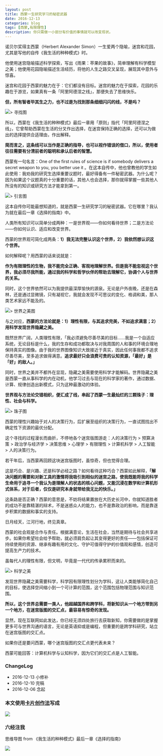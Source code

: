 ```yaml
---
layout: post
title: 西蒙一生研究学习的秘密武器
date: 2016-12-13
categories: blog
tags: [西蒙,有限理性]
description: 你只需做一小部分有价值的事情就可以改变现状。
---
```




诺贝尔奖得主西蒙（Herbert Alexander Simon）一生爱两个隐喻，迷宫和花园，尤其是写他的自传《我生活的种种模式》时。

他使用迷宫隐喻描述科学探索，写出《雨果：苹果的故事》，简单理解有科学模型之美；他使用花园隐喻描述生活经历，将他的人生之路交叉呈现，展现其中意外与惊喜。

迷宫和花园于西蒙的魅力在于：它们都没有目标。迷宫的魅力在于探索，花园的乐趣在于游览，如果真有一条「阿里阿德涅之线」，那便失去了思维快乐。

**但，所有智者毕其生之力，也不过是为找到那条细细闪闪的线，不是吗？**

![>  寻找图](http://openmindclub.qiniudn.com/omt/SimonMaze04.png)

所以，西蒙在《我生活的种种模式》最后一章用「原则」指代「阿里阿德涅之线」，它曾帮助西蒙在生活的分叉作出选择，在迷宫保持正确的选择，还可以为做出的选择提供合适理由，作出解释。

**简而言之，这条线可以当作是正确的指导，也可以视作错误的借口，所以，使用者往往需要有分清前者的聪明和承认后者的智慧。**

西蒙有一句名言：One of the first rules of science is if somebody delivers a secret weapon to you, you better use it 。在这本自传中，他也曾教他的学生如此使用：我劝我的研究生选择重要议题时，最好得备有一件秘密武器。为什么呢？因为如果这个议题真的十分重要的话，其他人也会选择，那你就得掌握一些其他人所没有的知识或研究方法才能拿到第一。

![> 引言图](http://openmindclub.qiniudn.com/omt/SimonMaze02.png)

这本自传你可能最想知道的，就是西蒙一生研究学习的秘密武器。它在哪里？我认为就在最后一章《选择的指南》中。

人类所有知识可以简单分成两种：一是世界观——你如何看待世界；二是方法论——你如何认识、适应和改变世界。

西蒙的世界观可简化成两条：**1）我无法完整认识这个世界，2）我依然想认识这个世界。**

如何解释呢？用西蒙的话来说就是：

**作为有限理性的生物，我不能完全正确、客观地理解世界。但是我不能忽视这个世界，我必须尽我所能，通过我的科学和哲学伙伴的帮助去理解它，协调个人与世界的关系。**

同时，这个世界依然可以为我提供最深厚愉快的源泉。无论是户外夜晚，还是在森林，还是通过显微镜，只有凝视它，我就会发现不可思议的变化、格调和美，那人类艺术家远不能及的。

![> 世界之美图](http://openmindclub.qiniudn.com/omt/SimonMaze03.png)

与之对应，**西蒙的方法论就是：1）理性有限，与其追求完美，不如追求满意；2）用科学发现世界隐藏之美。**

既然世界广阔，人类理性有限，「我必须避免尽善尽美的目标……我是一个自适应系统，无论目标是什么，我的生存和成功都取决与对我周围的人和事的环境合理地保持真实的图像。由于我的世界图像知识大致接近于真实，因此任何事我都不追求尽善尽美，至多追求做得满意。**追求最好只会浪费可贵的认知资源，「最好」是「好」的敌人。」**

同时，世界之美并不都外在显现，隐藏之美需要使用科学才能解码。世界隐藏之美是西蒙一直从事科学的内在动机，他学习过去与现在的科学家的著作，通过数据、计算、规律创造出新模式，只为这种最激动的体验。

**世界观与方法论交错相织，便汇成了线，串起了西蒙一生最灿烂的三颗珠子：理性、社会与科学。**

![> 珠子图](http://openmindclub.qiniudn.com/omt/SimonMaze05.png)

西蒙的理性兴趣始于对人的决策行为，后扩展至组织的决策行为，一直试图找出不确定性下资源的最优分配。

这个寻找的过程漫长而曲折，不停地各个迷宫版图游走：人的决策行为 > 预算决策 > 政治学与经济学 > 决策思维 > 心理学 > 有限理性 > 计算机科学 > 人工智能 > 人的决策行为。

若干年后，当西蒙再回顾这块迷宫版图时，虽惊奇，但也觉得合理。

这是巧合、是兴趣、还是科学必经之路？如何看待这种巧合？西蒙如此解释，**「解决问题的需要和对新工具的激情将我吸引到相似的迷宫之路，使我既能将我的科学生命用于追寻一个我认为是理解人的状态的核心问题，又能沉浸在数学和计算机形式体系，对于后者，仅仅是研究本身就带给我无比的快乐。」**

这条路是否正确？西蒙的意思是，不妨将结果置放在大历史长河中，你就知道胜者的成功不是靠精湛的辩术，不是迷惑众人的能力，也不是靠政治的影响，而是靠逐步积累的数据和事实的支持。

日月经天，江河行地，终见真章。

西蒙的社会观是合作与责任。根据满意论，生活在社会，当然是期待与社会共享进步。如果你希望社会给予帮助，就必须肩负起让其变得更好的责任——包括保证可持续使用的资源、继承有趣有用的文化、守护可值得守护的价值观和感情，创造可提高生产力的技术。

虽每代人的理性有限，但文明，毕竟是一代代的传承累积而来的。

![> 科学之美](http://openmindclub.qiniudn.com/omt/SimonMaze06.png)

发现世界隐藏之美需要科学，科学因有限理性划分为学科，这让人类能够简化自己的目标，使选择空间缩小到一个可计算的范围，这个范围包括物理范围与知识范围。

**所以，这个世界总需要一类人，他超越国界和跨学科，将新知识从一个地方带到另一个地方，在迷宫版图的交汇点，最容易有惊奇的发现。**

显然，现在互联网如此发达，你已经无须四处旅行去获取新知，你需要做的是掌握更多可与世界沟通的语言，无论是英语抑或是编程，但重要的是跨学科研究，站立在迷宫版图的交汇点。

如果你还是要问西蒙，哪个迷宫版图的交汇点更代表未来？

西蒙可能回答：计算机科学与认知科学，因为它们的交汇点是人工智能。

### ChangeLog

- 2016-12-13 小修补
- 2016-12-10 完稿
- 2016-12-06 念起



###  本文使用[卡片创作法](http://cnfeat.com/blog/2016/11/20/NabokovWriteStyle/)写成

![](http://openmindclub.qiniudn.com/omt/CardWriting01.jpg)



### 六经注我

思维导图 from 《我生活的种种模式》最后一章《选择的指南》

![](http://openmindclub.qiniudn.com/omt/CardWriting02.jpg)


